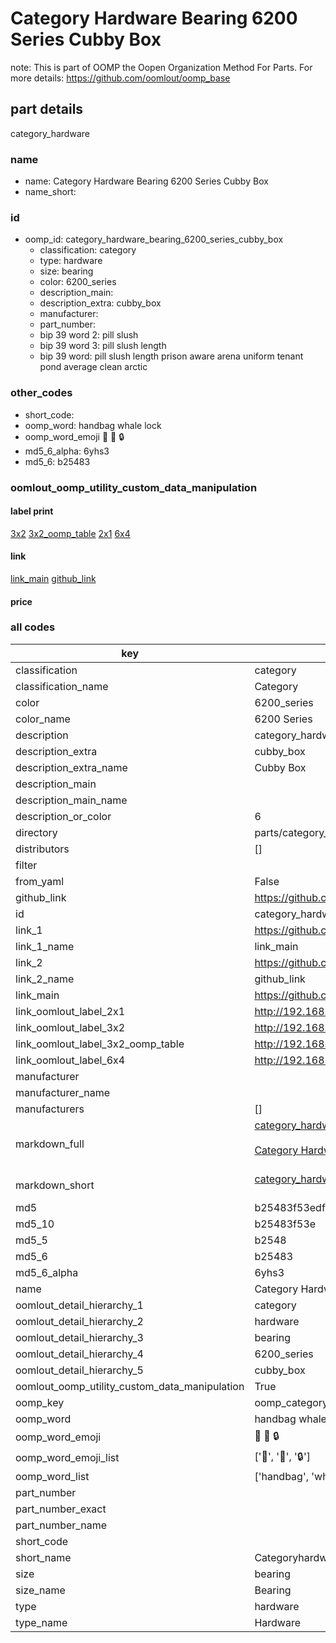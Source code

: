 # Category Hardware Bearing 6200 Series Cubby Box  

note: This is part of OOMP the Oopen Organization Method For Parts. For more details: https://github.com/oomlout/oomp_base

##  part details



category_hardware

### name
* name: Category Hardware Bearing 6200 Series Cubby Box
* name_short: 
### id
* oomp_id: category_hardware_bearing_6200_series_cubby_box
  * classification: category
  * type: hardware
  * size: bearing
  * color: 6200_series
  * description_main: 
  * description_extra: cubby_box
  * manufacturer: 
  * part_number: 
  * bip 39 word 2: pill slush
  * bip 39 word 3: pill slush length
  * bip 39 word: pill slush length prison aware arena uniform tenant pond average clean arctic

### other_codes
* short_code: 
* oomp_word: handbag whale lock
* oomp_word_emoji :handbag: :whale: :lock:
* md5_6_alpha: 6yhs3
* md5_6: b25483






### oomlout_oomp_utility_custom_data_manipulation
#### label print
[3x2](http://192.168.1.245:1112/?label=oomp%206yhs3)
[3x2_oomp_table](http://192.168.1.107:1112/?label=oomp%206yhs3)
[2x1](http://192.168.1.242:1112/?label=oomp%206yhs3)
[6x4](http://192.168.1.55:1112/?label=oomp%206yhs3)    

#### link

[link_main](https://github.com/oomlout/oomlout_oomp_current_version_messy/tree/main/parts/category_hardware_bearing_6200_series_cubby_box) [github_link](https://github.com/oomlout/oomlout_oomp_part_src/tree/main/parts/category_hardware_bearing_6200_series_cubby_box)                             

#### price







### all codes 
| key | value |  
| --- | --- |  
| classification | category |  
| classification_name | Category |  
| color | 6200_series |  
| color_name | 6200 Series |  
| description | category_hardware |  
| description_extra | cubby_box |  
| description_extra_name | Cubby Box |  
| description_main |  |  
| description_main_name |  |  
| description_or_color | 6  |  
| directory | parts/category_hardware_bearing_6200_series_cubby_box |  
| distributors | [] |  
| filter |  |  
| from_yaml | False |  
| github_link | https://github.com/oomlout/oomlout_oomp_part_src/tree/main/parts/category_hardware_bearing_6200_series_cubby_box |  
| id | category_hardware_bearing_6200_series_cubby_box |  
| link_1 | https://github.com/oomlout/oomlout_oomp_current_version_messy/tree/main/parts/category_hardware_bearing_6200_series_cubby_box |  
| link_1_name | link_main |  
| link_2 | https://github.com/oomlout/oomlout_oomp_part_src/tree/main/parts/category_hardware_bearing_6200_series_cubby_box |  
| link_2_name | github_link |  
| link_main | https://github.com/oomlout/oomlout_oomp_current_version_messy/tree/main/parts/category_hardware_bearing_6200_series_cubby_box |  
| link_oomlout_label_2x1 | http://192.168.1.242:1112/?label=oomp%206yhs3 |  
| link_oomlout_label_3x2 | http://192.168.1.245:1112/?label=oomp%206yhs3 |  
| link_oomlout_label_3x2_oomp_table | http://192.168.1.107:1112/?label=oomp%206yhs3 |  
| link_oomlout_label_6x4 | http://192.168.1.55:1112/?label=oomp%206yhs3 |  
| manufacturer |  |  
| manufacturer_name |  |  
| manufacturers | [] |  
| markdown_full | [category_hardware_bearing_6200_series_cubby_box](https://github.com/oomlout/oomlout_oomp_current_version_messy/tree/main/parts/category_hardware_bearing_6200_series_cubby_box)<br>[](https://github.com/oomlout/oomlout_oomp_current_version_messy/tree/main/parts/category_hardware_bearing_6200_series_cubby_box)<br>[Category Hardware Bearing 6200 Series Cubby Box](https://github.com/oomlout/oomlout_oomp_current_version_messy/tree/main/parts/category_hardware_bearing_6200_series_cubby_box)<br><br> |  
| markdown_short | [category_hardware_bearing_6200_series_cubby_box](https://github.com/oomlout/oomlout_oomp_current_version_messy/tree/main/parts/category_hardware_bearing_6200_series_cubby_box)<br><br> |  
| md5 | b25483f53edf1dac2d882ab100331526 |  
| md5_10 | b25483f53e |  
| md5_5 | b2548 |  
| md5_6 | b25483 |  
| md5_6_alpha | 6yhs3 |  
| name | Category Hardware Bearing 6200 Series Cubby Box |  
| oomlout_detail_hierarchy_1 | category |  
| oomlout_detail_hierarchy_2 | hardware |  
| oomlout_detail_hierarchy_3 | bearing |  
| oomlout_detail_hierarchy_4 | 6200_series |  
| oomlout_detail_hierarchy_5 | cubby_box |  
| oomlout_oomp_utility_custom_data_manipulation | True |  
| oomp_key | oomp_category_hardware_bearing_6200_series_cubby_box |  
| oomp_word | handbag whale lock |  
| oomp_word_emoji | :handbag: :whale: :lock: |  
| oomp_word_emoji_list | [':handbag:', ':whale:', ':lock:'] |  
| oomp_word_list | ['handbag', 'whale', 'lock'] |  
| part_number |  |  
| part_number_exact |  |  
| part_number_name |  |  
| short_code |  |  
| short_name | Categoryhardware |  
| size | bearing |  
| size_name | Bearing |  
| type | hardware |  
| type_name | Hardware |  
